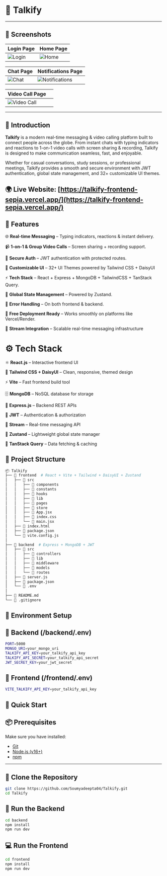 # 💬 Talkify
---
## 📸 Screenshots

| Login Page | Home Page |
|------------|-----------|
| ![Login](https://github.com/user-attachments/assets/fbf9f704-e077-478d-9112-672e343c96b5) | ![Home](https://github.com/user-attachments/assets/7fdbfed2-e442-40f1-be8c-503159909faf) |

| Chat Page | Notifications Page |
|-----------|--------------------|
| ![Chat](https://github.com/user-attachments/assets/b4b45983-cf46-4a45-8dda-32a12a56a225) | ![Notifications](https://github.com/user-attachments/assets/3249d21d-d976-43d7-a615-803a5706517d) |

| Video Call Page |  |
|-----------------|--|
| ![Video Call](URL_TO_YOUR_VIDEO_CALL_PAGE_IMAGE) |  |

---
## 🤖 Introduction
**Talkify** is a modern real-time messaging & video calling platform built to connect people across the globe.
From instant chats with typing indicators and reactions to 1-on-1 video calls with screen sharing & recording, Talkify is designed to make communication seamless, fast, and enjoyable.

Whether for casual conversations, study sessions, or professional meetings, Talkify provides a smooth and secure environment with JWT authentication, global state management, and 32+ customizable UI themes.

## 🌍 **Live Website:** [https://talkify-frontend-sepia.vercel.app/](https://talkify-frontend-sepia.vercel.app/)  

## 🚀 Features
🌐 **Real-time Messaging** – Typing indicators, reactions & instant delivery.

📹 **1-on-1 & Group Video Calls** – Screen sharing + recording support.

🔐 **Secure Auth** – JWT authentication with protected routes.

🎨 **Customizable UI** – 32+ UI Themes powered by Tailwind CSS + DaisyUI

⚡ **Tech Stack** – React + Express + MongoDB + TailwindCSS + TanStack Query.

🧠 **Global State Management** – Powered by Zustand.

🚨 **Error Handling** – On both frontend & backend.

🚀 **Free Deployment Ready** – Works smoothly on platforms like Vercel/Render.

🎯 **Stream Integration** – Scalable real-time messaging infrastructure

# ⚙️ Tech Stack
⚛️ **React.js** – Interactive frontend UI

🎨 **Tailwind CSS + DaisyUI** – Clean, responsive, themed design

⚡ **Vite** – Fast frontend build tool

🗄️ **MongoDB** – NoSQL database for storage

🚀 **Express.js** – Backend REST APIs

🔑 **JWT** – Authentication & authorization

📡 **Stream** – Real-time messaging API

🧠 **Zustand** – Lightweight global state manager

🔄 **TanStack Query** – Data fetching & caching

## 📁 Project Structure
```bash
📦 Talkify
├── 📂 frontend  # React + Vite + Tailwind + DaisyUI + Zustand
│   ├── 📂 src
│   │   ├── 📂 components
│   │   ├── 📂 constants
│   │   ├── 📂 hooks
│   │   ├── 📂 lib
│   │   ├── 📂 pages
│   │   ├── 📂 store
│   │   ├── 📄 App.jsx
│   │   ├── 📄 index.css
│   │   └── 📄 main.jsx
│   ├── 📄 index.html
│   ├── 📄 package.json
│   └── 📄 vite.config.js
│
├── 📂 backend  # Express + MongoDB + JWT
│   ├── 📂 src
│   │   ├── 📂 controllers
│   │   ├── 📂 lib
│   │   ├── 📂 middleware
│   │   ├── 📂 models
│   │   └── 📂 routes
│   ├── 📄 server.js
│   ├── 📄 package.json
│   └── 📄 .env
│
├── 📄 README.md
└── 📄 .gitignore
```
## 🧪 Environment Setup
## 🔐 Backend (/backend/.env)
```bash
PORT=5000
MONGO_URI=your_mongo_uri
TALKIFY_API_KEY=your_talkify_api_key
TALKIFY_API_SECRET=your_talkify_api_secret
JWT_SECRET_KEY=your_jwt_secret
```
## 🔐 Frontend (/frontend/.env)
```bash
VITE_TALKIFY_API_KEY=your_talkify_api_key
```
## 🤸 Quick Start
## 📦 Prerequisites
Make sure you have installed:

- [Git](https://git-scm.com/)  
- [Node.js (v16+)](https://nodejs.org/en/download/)  
- [npm](https://docs.npmjs.com/downloading-and-installing-node-js-and-npm)  

---

## 🔄 Clone the Repository
```bash
git clone https://github.com/Soumyadeepta04/Talkify.git
cd Talkify
```
## 🔧 Run the Backend
```bash
cd backend
npm install
npm run dev
```
## 💻 Run the Frontend
```bash
cd frontend
npm install
npm run dev
```
